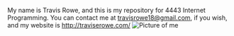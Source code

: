 My name is Travis Rowe, and this is my repository for 4443 Internet Programming. 
You can contact me at travisrowe18@gmail.com, if you wish, and my website is http://traviserowe.com/
![Picture of me](http://imgur.com/xbt4Q8L)

